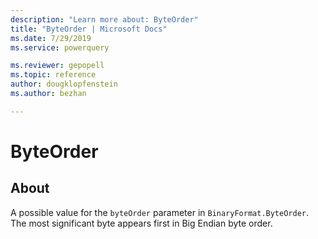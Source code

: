 ```yaml
---
description: "Learn more about: ByteOrder"
title: "ByteOrder | Microsoft Docs"
ms.date: 7/29/2019
ms.service: powerquery

ms.reviewer: gepopell
ms.topic: reference
author: dougklopfenstein
ms.author: bezhan

---
```

# ByteOrder


## About

A possible value for the `byteOrder` parameter in `BinaryFormat.ByteOrder`. The most significant byte appears first in Big Endian byte order.
